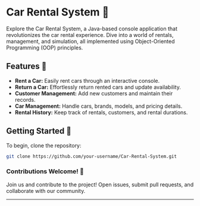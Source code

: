

# Car Rental System 🚗

Explore the Car Rental System, a Java-based console application that revolutionizes the car rental experience. Dive into a world of rentals, management, and simulation, all implemented using Object-Oriented Programming (OOP) principles.

## Features 🌟

- **Rent a Car:** Easily rent cars through an interactive console.
- **Return a Car:** Effortlessly return rented cars and update availability.
- **Customer Management:** Add new customers and maintain their records.
- **Car Management:** Handle cars, brands, models, and pricing details.
- **Rental History:** Keep track of rentals, customers, and rental durations.

## Getting Started 🚀

To begin, clone the repository:

```bash
git clone https://github.com/your-username/Car-Rental-System.git
```

### Contributions Welcome! 🎉

Join us and contribute to the project! Open issues, submit pull requests, and collaborate with our community.



---
